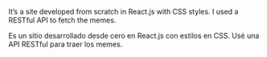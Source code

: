 It’s a site developed from scratch in React.js with CSS styles. I used a RESTful API to fetch the memes.

Es un sitio desarrollado desde cero en React.js con estilos en CSS. Usé una API RESTful para traer los memes.
